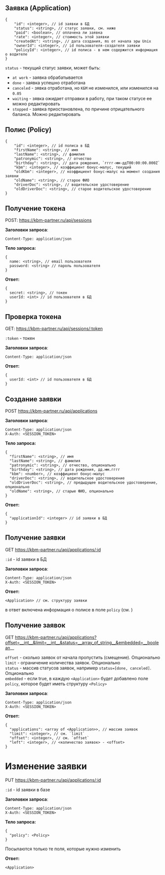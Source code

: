 ## Заявка (Application)

```JS
{
    "id": <integer>, // id заявки в БД
    "status": <string>, // статус заявки, см. ниже
    "paid": <boolean>, // оплачена ли заявка
    "rate": <integer>, // стоимость этой заявки
    "createdAt": <string>, // дата создания, ms от начала эры Unix
    "ownerId": <integer>, // id пользователя-создателя заявки
    "policyId": <integer>, // id полиса - в нем содержится информация о водителе
}
```

`status` - текущий статус заявки, может быть:
 - `at work` - заявка обрабатывается
 - `done` - заявка успешно отработана
 - `canceled` - зявка отработана, но `КБМ` не изменился, или изменился на `0.05`
 - `waiting` - зявка ожидает отправки в работу, при таком статусе ее можно редактировать
 - `stopped` - заявка приостановлена, по причине отрицательного баланса. Можно редактировать


 ## Полис (Policy)

 ```JS
 {
     "id": <integer>, // id полиса в БД
     "firstName": <string>, // имя
     "lastName": <string>, // фамилия
     "patronymic": <string>, // отчество
     "birthday": <string>, // дата рождения, `гггг-мм-ддT00:00:00.000Z`
     "kbm": <integer>, // коэффициент бонус-малус, текущий
     "oldKbm": <integer>, // коэффициент бонус-малус на момент создания заявки
     "oldName": <string>, // старое ФИО
     "driverDoc": <string>, // водительское удостоверение
     "oldDriverDoc": <string>, // старое водительское удостоверение
 }
 ```

## Получение токена

POST: https://kbm-partner.ru/api/sessions

__Заголовки запроса__:
```
Content-Type: application/json
```

__Тело запроса:__
```JS
{
  name: <string>, // email пользователя
  password: <string> // пароль пользователя
}
```

__Ответ:__
```JS
{
  secret: <string>, // токен
  userId: <int> // id пользователя в БД
}
```

## Проверка токена

GET: https://kbm-partner.ru/api/sessions/:token

`:token` - токен

__Заголовки запроса__:
```
Content-Type: application/json
```

__Ответ:__
```JS
{
  userId: <int> // id пользователя в БД
}
```


## Создание заявки

POST https://kbm-partner.ru/api/applications

__Заголовки запроса__:
```
Content-Type: application/json
X-Auth: <SESSION_TOKEN>
```

__Тело запроса:__
```JS
{
  "firstName": <string>, // имя
  "lastName": <string>, // фамилия
  "patronymic": <string>, // отчество, опционально
  "birthday": <string>, // дата рождения, дд.мм.гггг
  "kbm": <number>, // коэффициент бонус-малус
  "driverDoc": <string>, // водительское удостоверение
  "oldDriverDoc": <string>, // предыдущее водительское удостоверение, опционально
  "oldName": <string>, // старые ФИО, опционально
}
```

__Ответ:__
```JS
{
  "applicationId": <integer> // id заявки в БД
}
```

## Получение заявки

GET https://kbm-partner.ru/api/applications/:id

`:id` - id заявки в БД

__Заголовки запроса__:
```
Content-Type: application/json
X-Auth: <SESSION_TOKEN>
```

__Ответ:__
```JS
<Application> // см. структуру заявки
```
в ответ включена информация о полисе в поле `policy` (см. <Policy>)

## Получение заявок

GET https://kbm-partner.ru/api/applications?offset=__int__&limit=__int__&status=__array_of_string__&embedded=__boolean__

`offset` - сколько заявок от начала пропустить (смещение). Опционально  
`limit` - ограничение количества заявок. Опционально  
`status` - массив статусов заявок, например `status=[done, canceled]`. Опционально  
`embedded` - если true, в каждую `<Application>` будет добавлено поле `policy`, которое будет иметь структуру `<Policy>`

__Заголовки запроса__:
```
Content-Type: application/json
X-Auth: <SESSION_TOKEN>
```

__Ответ:__

```JS
{
  "applications": <array of <Application>>, // массив заявок
  "limit": <integer>, // см. `limit`
  "offset": <integer>, // см. `offset`
  "left": <integer>, // <количество заявок> - <offset>
}
```

# Изменение заявки

PUT https://kbm-partner.ru/api/applications/:id

`:id` - id заявки в базе

__Заголовки запроса__:
```
Content-Type: application/json
X-Auth: <SESSION_TOKEN>
```

__Тело запроса:__
```JS
{
  "policy": <Policy>
}
```

Посылаются только те поля, которые нужно изменить

__Ответ:__
```JS
<Application>
```
